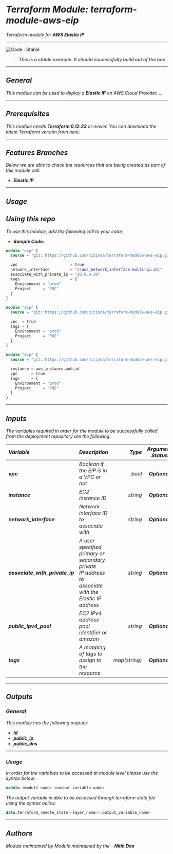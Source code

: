 # _Terraform Module: terraform-module-aws-eip_
_Terraform module for_ **_AWS Elastic IP_**


<!--BEGIN STABILITY BANNER-->
---

![_Code : Stable_](https://img.shields.io/badge/Code-Stable-brightgreen?style=for-the-badge&logo=github)
> **_This is a stable example. It should successfully build out of the box_**
>

---
<!--END STABILITY BANNER-->


## _General_

_This module can be used to deploy a_ **_Elastic IP_** _on AWS Cloud Provider......_


---

## _Prerequisites_

_This module needs **_Terraform 0.12.23_** or newer._
_You can download the latest Terraform version from_ [_here_](https://www.terraform.io/downloads.html).



---

## _Features Branches_

_Below we are able to check the resources that are being created as part of this module call:_

- **_Elastic IP_**


---

## _Usage_

## _Using this repo_

_To use this module, add the following call to your code:_

- **_Sample Code:_**

```tf
module "eip" {
  source = "git::https://github.com/nitinda/terraform-module-aws-eip.git?ref=master"

  vpc                       = true
  network_interface         = "${aws_network_interface.multi-ip.id}"
  associate_with_private_ip = "10.0.0.10"
  tags                      = {
    Environment = "prod"
    Project     = "POC"
  }
}

```

```tf
module "eip" {
  source = "git::https://github.com/nitinda/terraform-module-aws-eip.git?ref=master"

  vpc  = true
  tags = {
    Environment = "prod"
    Project     = "POC"
  }
}

```

```tf
module "eip" {
  source = "git::https://github.com/nitinda/terraform-module-aws-eip.git?ref=master"

  instance = aws_instance.web.id
  vpc      = true
  tags     = {
    Environment = "prod"
    Project     = "POC"
  }
}

```

---

## _Inputs_

_The variables required in order for the module to be successfully called from the deployment repository are the following:_

|**_Variable_** | **_Description_** | **_Type_** | **_Argument Status_** | **_Default Value_** |
|:----|:----|-----:|:---:|:---:|
| **_vpc_** | _Boolean if the EIP is in a VPC or not_ | _bool_ | **_Optional_** | **_true_** |
| **_instance_** | _EC2 instance ID_ | _string_ | **_Optional_** | **_null_** |
| **_network\_interface_** | _Network interface ID to associate with_ | _string_ | **_Optional_** | **_null_** |
| **_associate\_with\_private\_ip_** | _A user specified primary or secondary private <br/> IP address to associate with the Elastic IP address_ | _string_ | **_Optional_** | **_null_** |
| **_public\_ipv4\_pool_** | _EC2 IPv4 address pool identifier or amazon_ | _string_ | **_Optional_** | **_amazon_** |
| **_tags_** | _A mapping of tags to assign to the resource_ | _map(string)_ | **_Optional_** | **_{}_** |


---


## _Outputs_

### _General_

_This module has the following outputs:_

* **_id_**
* **_public\_ip_**
* **_public\_dns_**

---

### _Usage_

_In order for the variables to be accessed at module level please use the syntax below:_

```tf
module.<module_name>.<output_variable_name>
```


_The output variable is able to be accessed through terraform state file using the syntax below:_

```tf
data.terraform_remote_state.<layer_name>.<output_variable_name>
```

---



## _Authors_

_Module maintained by Module maintained by the -_ **_Nitin Das_**
